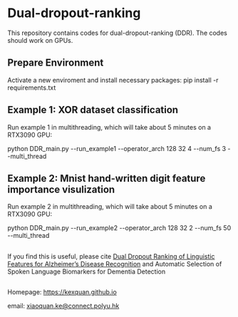 # Dual-dropout-ranking
This repository contains codes for dual-dropout-ranking (DDR). The codes should work on GPUs.

## Prepare Environment
Activate a new enviroment and install necessary packages:
pip install -r requirements.txt

## Example 1: XOR dataset classification
Run example 1 in multithreading, which will take about 5 minutes on a RTX3090 GPU:

python DDR_main.py --run_example1 --operator_arch 128 32 4 --num_fs 3  --multi_thread

## Example 2: Mnist hand-written digit feature importance visulization
Run example 2 in multithreading, which will take about 5 minutes on a RTX3090 GPU:

python DDR_main.py --run_example2 --operator_arch 128 32 2 --num_fs 50 --multi_thread

##
If you find this is useful, please cite 
[Dual Dropout Ranking of Linguistic Features for Alzheimer’s Disease Recognition]([http://www.eie.polyu.edu.hk/~mwmak/papers/interspeech22b.pdf](http://www.eie.polyu.edu.hk/~mwmak/papers/apsipa21b.pdf)) 
and Automatic Selection of Spoken Language Biomarkers for Dementia Detection

##
Homepage: <https://kexquan.github.io>

email: xiaoquan.ke@connect.polyu.hk
